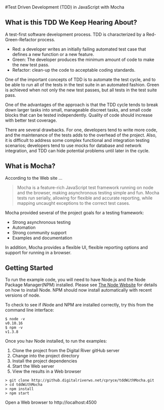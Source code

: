 #Test Driven Development (TDD) in JavaScript with Mocha

## What is this TDD We Keep Hearing About?
A test-first software development process. TDD is characterized by a Red-Green-Refactor process.

* Red: a developer writes an initially failing automated test case that defines a new function or a new feature.
* Green: The developer produces the minimum amount of code to make the new test pass.
* Refactor: clean-up the code to acceptable coding standards.

One of the important concepts of TDD is to automate the test cycle, and to be able to run all of the tests in the
test suite in an automated fashion. Green is achieved when not only the new test passes, but all tests in the test
suite pass.

One of the advantages of the approach is that the TDD cycle tends to break down larger tasks into small, manageable
discreet tasks, and small code blocks that can be tested independently. Quality of code should increase with better
test coverage.

There are several drawbacks. For one, developers tend to write more code, and the maintenance of the tests adds to the
overhead of the project. Also, it is difficult to address some complex functional and integration testing scenarios;
developers tend to use mocks for database and network integration, and TDD can hide potential problems until later
in the cycle.

## What is Mocha?
According to the Web site ...

> Mocha is a feature-rich JavaScript test framework running on node and the browser, making asynchronous testing simple
> and fun. Mocha tests run serially, allowing for flexible and accurate reporting, while mapping uncaught exceptions
> to the correct test cases.

Mocha provided several of the project goals for a testing framework:

* Strong asynchronous testing
* Automation
* Strong community support
* Examples and documentation

In addition, Mocha provides a flexible UI, flexible reporting options and support for running in a browser.

## Getting Started

To run the example code, you will need to have Node.js and the Node Package Manager(NPM) installed. Please see 
[The Node Website](http://nodejs.org/) for details on how to install Node. NPM should now install automatically with 
recent versions of node. 

To check to see if iNode and NPM are installed correctly, try this from the command line interface:

```
$ node -v
v0.10.16
$ npm -v
v1.3.8
```

Once you hav Node installed, to run the examples:

1. Clone the project from the Digital River gitHub server
1. Change into the project directory
1. Install the project dependencies
1. Start the Web server
1. View the results in a Web  browser

```
> git clone http://github.digitalriverws.net/cpryce/tddWithMocha.git
> cd tddWithMocha
> npm install
> npm start
```

Open a Web browser to http://localhost:4500

